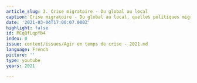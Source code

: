 ```yaml
---
article_slug: 3. Crise migratoire - Du global au local
caption: Crise migratoire - Du global au local, quelles politiques migratoires ?
date: '2021-03-04T17:00:07.000Z'
highlight: false
id: MCqQfLqpYb4
index: 0
issue: content/issues/Agir en temps de crise - 2021.md
language: French
picture: ''
type: youtube
years: 2021

---
```

